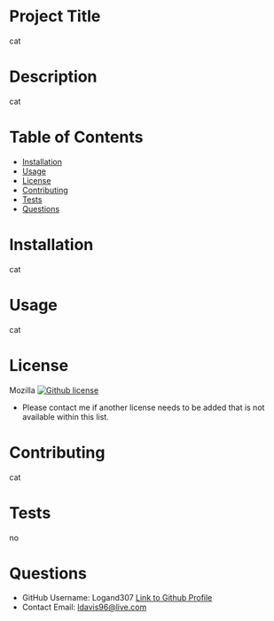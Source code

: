 
# Project Title
cat
# Description
cat
# Table of Contents 
* [Installation](#installation)
* [Usage](#usage)
* [License](#license)
* [Contributing](#contributing)
* [Tests](#tests)
* [Questions](#questions)
    
# Installation
cat
# Usage
cat
# License 
Mozilla
[![Github license](https://img.shields.io/badge/license-Mozilla-blue.svg)](https://github.com/Logand307/cat)
* Please contact me if another license needs to be added that is not available within this list. 
# Contributing 
cat
# Tests
no
# Questions
* GitHub Username: 
Logand307
[Link to Github Profile](https://github.com/Logand307)
* Contact Email: 
ldavis96@live.com
